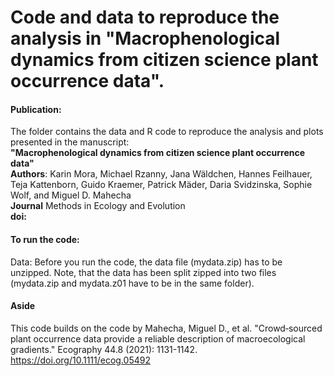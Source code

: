 # Code and data to reproduce the analysis in "Macrophenological dynamics from citizen science plant occurrence data".

#### Publication:
The folder contains the data and R code to reproduce the analysis and plots presented in the manuscript: \
**"Macrophenological dynamics from citizen science plant occurrence data"** \
**Authors**: Karin Mora, Michael Rzanny, Jana Wäldchen, Hannes Feilhauer, Teja Kattenborn, Guido Kraemer, Patrick Mäder, Daria Svidzinska, Sophie Wolf, and Miguel D. Mahecha \
**Journal** Methods in Ecology and Evolution \
**doi:**


#### To run the code:
Data: Before you run the code, the data file (mydata.zip) has to be unzipped. Note, that the data has been split zipped into two files (mydata.zip and mydata.z01 have to be in the same folder).


#### Aside
This code builds on the code by
Mahecha, Miguel D., et al. "Crowd‐sourced plant occurrence data provide a reliable description of macroecological gradients." Ecography 44.8 (2021): 1131-1142.
https://doi.org/10.1111/ecog.05492



